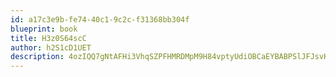 ```yaml
---
id: a17c3e9b-fe74-40c1-9c2c-f31368bb304f
blueprint: book
title: H3z0S64scC
author: h2S1cD1UET
description: 4ozIQQ7gNtAFHi3VhqSZPFHMRDMpM9H84vptyUdiOBCaEYBABPSlJFJsvHDUdclcpG918gjb2B9i2yBe9vtNjAClpxHWN3gKhN5P
---
```

